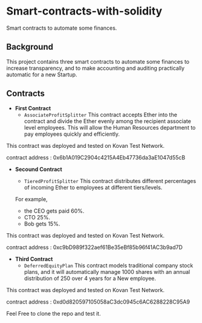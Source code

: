 # Smart-contracts-with-solidity
Smart contracts to automate some finances.

## Background 

This project contains three smart contracts to automate some finances to increase transparency, and to make accounting and auditing practically automatic for a new Startup.


## Contracts 
* **First Contract** 
    * `AssociateProfitSplitter` 
    This contract accepts Ether into the contract and divide the Ether evenly among the recipient associate level employees.
    This will allow the Human Resources department to pay employees quickly and efficiently.

This contract was deployed and tested on Kovan Test Network.

contract address : 0x6b1A019C2904c4215A4Eb47736da3aE1047d55cB

* **Secound Contract** 
    * `TieredProfitSplitter`
    This contract distributes different percentages of incoming Ether to employees at different tiers/levels.
    
    For example, 
    
     * the CEO gets paid 60%.
     * CTO 25%.
     * Bob gets 15%.

This contract was deployed and tested on Kovan Test Network.

contract address : 0xc9bD989f322aef61Be35eBf85b96f41AC3b9ad7D

* **Third Contract**
    * `DeferredEquityPlan`
    This contract models traditional company stock plans, and it will automatically manage 1000 shares with an annual distribution of 250 over 4 years for a New employee.

This contract was deployed and tested on Kovan Test Network.

contract address : 0xd0d820597105058aC3dc0945c6AC6288228C95A9

Feel Free to clone the repo and test it. 


